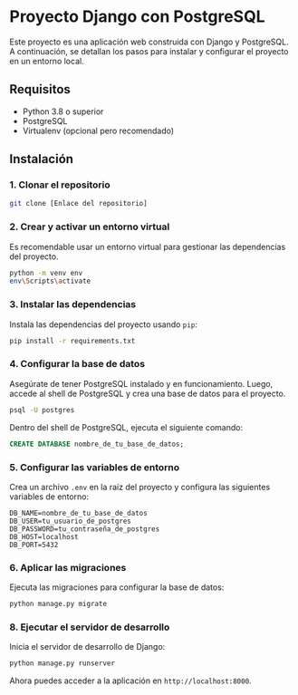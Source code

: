 # Proyecto Django con PostgreSQL

Este proyecto es una aplicación web construida con Django y PostgreSQL. A continuación, se detallan los pasos para instalar y configurar el proyecto en un entorno local.

## Requisitos

- Python 3.8 o superior
- PostgreSQL
- Virtualenv (opcional pero recomendado)

## Instalación

### 1. Clonar el repositorio

```bash
git clone [Enlace del repositorio]
```

### 2. Crear y activar un entorno virtual

Es recomendable usar un entorno virtual para gestionar las dependencias del proyecto.

```bash
python -m venv env
env\Scripts\activate
```

### 3. Instalar las dependencias

Instala las dependencias del proyecto usando `pip`:

```bash
pip install -r requirements.txt
```

### 4. Configurar la base de datos

Asegúrate de tener PostgreSQL instalado y en funcionamiento. Luego, accede al shell de PostgreSQL y crea una base de datos para el proyecto.

```bash
psql -U postgres
```

Dentro del shell de PostgreSQL, ejecuta el siguiente comando:

```sql
CREATE DATABASE nombre_de_tu_base_de_datos;
```

### 5. Configurar las variables de entorno

Crea un archivo `.env` en la raíz del proyecto y configura las siguientes variables de entorno:

```env
DB_NAME=nombre_de_tu_base_de_datos
DB_USER=tu_usuario_de_postgres
DB_PASSWORD=tu_contraseña_de_postgres
DB_HOST=localhost
DB_PORT=5432
```

### 6. Aplicar las migraciones

Ejecuta las migraciones para configurar la base de datos:

```bash
python manage.py migrate
```

### 8. Ejecutar el servidor de desarrollo

Inicia el servidor de desarrollo de Django:

```bash
python manage.py runserver
```

Ahora puedes acceder a la aplicación en `http://localhost:8000`.
